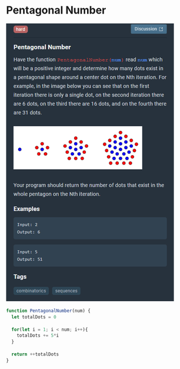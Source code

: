 # Pentagonal Number

![pentagonalnumber](images/pentagonalnumber.png "pentagonalnumber")


```js
function PentagonalNumber(num) { 
  let totalDots = 0

  for(let i = 1; i < num; i++){
    totalDots += 5*i
  }

  return ++totalDots
}
```